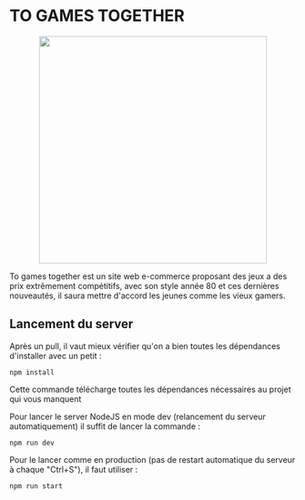# TO GAMES TOGETHER
<p align="center"><img src="https://zupimages.net/viewer.php?id=20/25/u5cl.png" width="400"></p>

To games together est un site web e-commerce proposant des jeux a des prix extrêmement compétitifs, avec son style année 80 et ces dernières nouveautés, il saura mettre d'accord les jeunes comme les vieux gamers.

## Lancement du server

Après un pull, il vaut mieux vérifier qu'on a bien toutes les dépendances d'installer avec un petit :

`npm install`

Cette commande télécharge toutes les dépendances nécessaires au projet qui vous manquent 

Pour lancer le server NodeJS en mode dev (relancement du serveur automatiquement) il suffit de lancer la commande :

`npm run dev`

Pour le lancer comme en production (pas de restart automatique du serveur à chaque "Ctrl+S"), il faut utiliser : 

`npm run start`
